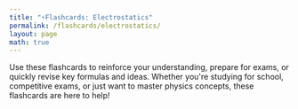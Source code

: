 ```yaml
---
title: "⚡Flashcards: Electrostatics"
permalink: /flashcards/electrostatics/
layout: page
math: true
---
```

Use these flashcards to reinforce your understanding, prepare for exams, or quickly revise key formulas and ideas. Whether you're studying for school, competitive exams, or just want to master physics concepts, these flashcards are here to help!


<div id="flashcard-app"></div>

<link rel="stylesheet" href="/assets/css/flashcards.css">
<script>
  const flashcardDataUrl = "/assets/data/electrostatics.json";
</script>
<script src="/assets/js/flashcards.js"></script>
